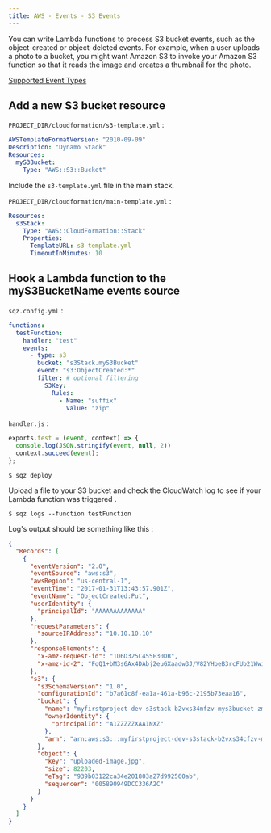 ```yaml
---
title: AWS - Events - S3 Events
---
```


You can write Lambda functions to process S3 bucket events, such as the object-created or 
object-deleted events. For example, when a user uploads a photo to a bucket, you might want Amazon S3 to invoke 
your Amazon S3 function so that it reads the image and creates a thumbnail for the photo.

[Supported Event Types](http://docs.aws.amazon.com/AmazonS3/latest/dev/NotificationHowTo.html)

## Add a new S3 bucket resource

`PROJECT_DIR/cloudformation/s3-template.yml` :

```yaml
AWSTemplateFormatVersion: "2010-09-09"
Description: "Dynamo Stack"
Resources:
  myS3Bucket:
    Type: "AWS::S3::Bucket"
```

Include the `s3-template.yml` file in the main stack.

`PROJECT_DIR/cloudformation/main-template.yml` :

```yaml
Resources:
  s3Stack:
    Type: "AWS::CloudFormation::Stack"
    Properties:
      TemplateURL: s3-template.yml
      TimeoutInMinutes: 10
```

## Hook a Lambda function to the myS3BucketName events source

`sqz.config.yml` :

```yaml
functions:
  testFunction:
    handler: "test"
    events:
      - type: s3
        bucket: "s3Stack.myS3Bucket"
        event: "s3:ObjectCreated:*"
        filter: # optional filtering
          S3Key:
            Rules:
              - Name: "suffix"
                Value: "zip"
```

`handler.js` :

```js
exports.test = (event, context) => {
  console.log(JSON.stringify(event, null, 2))
  context.succeed(event);
};
```

`$ sqz deploy`

Upload a file to your S3 bucket and check the CloudWatch log to see if your Lambda function
was triggered .

`$ sqz logs --function testFunction`

Log's output should be something like this :

```json
{
  "Records": [
    {
      "eventVersion": "2.0",
      "eventSource": "aws:s3",
      "awsRegion": "us-central-1",
      "eventTime": "2017-01-31T13:43:57.901Z",
      "eventName": "ObjectCreated:Put",
      "userIdentity": {
        "principalId": "AAAAAAAAAAAAA"
      },
      "requestParameters": {
        "sourceIPAddress": "10.10.10.10"
      },
      "responseElements": {
        "x-amz-request-id": "1D6D325C455E30DB",
        "x-amz-id-2": "FqQ1+bM3s6Ax4DAbj2euGXaadw3J/V82YHbeB3rcFUb21WwiLyNe34EzDROYLDTvP3egvnnwxl4="
      },
      "s3": {
        "s3SchemaVersion": "1.0",
        "configurationId": "b7a61c8f-ea1a-461a-b96c-2195b73eaa16",
        "bucket": {
          "name": "myfirstproject-dev-s3stack-b2vxs34mfzv-mys3bucket-zmphq9kfm4jb",
          "ownerIdentity": {
            "principalId": "A1ZZZZZXAA1NXZ"
          },
          "arn": "arn:aws:s3:::myfirstproject-dev-s3stack-b2vxs34cfzv-mys3bucket-zmphr9kfm4jb"
        },
        "object": {
          "key": "uploaded-image.jpg",
          "size": 82203,
          "eTag": "939b03122ca34e201803a27d992560ab",
          "sequencer": "005890949DCC336A2C"
        }
      }
    }
  ]
}
```
